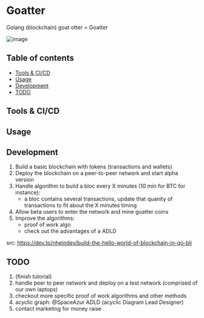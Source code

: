 # Goatter

Golang (blockchain) goat otter = Goatter

![image](https://user-images.githubusercontent.com/6129046/168286709-d9310473-556b-4825-b378-abdebe623e7f.png)

## Table of contents

- [Tools & CI/CD](#tools-&-ci/cd)
- [Usage](#usage)
- [Development](#development)
- [TODO](#todo)

## Tools & CI/CD

## Usage

## Development

1. Build a basic blockchain with tokens (transactions and wallets)
2. Deploy the blockchain on a peer-to-peer network and start alpha version
3. Handle algorithm to build a bloc every X minutes (10 min for BTC for instance):
    - a bloc contains several transactions, update that quanity of transactions to fit about the X minutes timing 
4. Allow beta users to enter the network and mine goatter coins
5. Improve the algorithms:
    - proof of work algo
    - check out the advantages of a ADLD

src: https://dev.to/nheindev/build-the-hello-world-of-blockchain-in-go-bli

## TODO
1. (finish tutorial)
2. handle peer to peer network and deploy on a test network (comprised of our own laptops)
3. checkout more specific proof of work algorithms and other methods
4. acyclic graph: @SpaceAzur ADLD (acyclic Diagram Lead Designer)
5. contact marketing for money raise
